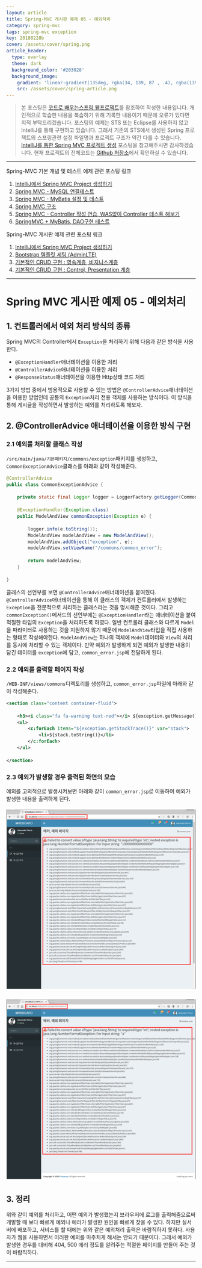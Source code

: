 ```yaml
---
layout: article
title: Spring-MVC 게시판 예제 05 - 예외처리
category: spring-mvc
tags: spring-mvc exception
key: 20180228b
cover: /assets/cover/spring.png
article_header:
  type: overlay
  theme: dark
  background_color: '#203028'
  background_image:
    gradient: 'linear-gradient(135deg, rgba(34, 139, 87 , .4), rgba(139, 34, 139, .4))'
    src: /assets/cover/spring-article.png
---
```


<!--more-->

> 본 포스팅은 [코드로 배우는스프링 웹프로젝트](http://www.yes24.com/24/goods/19720776?scode=032&OzSrank=1)를 참조하여 작성한 내용입니다. 개인적으로 학습한 내용을 복습하기 위해 기록한 내용이기 때문에 오류가 있다면 지적 부탁드리겠습니다.
> 포스팅의 예제는 STS 또는 Eclipse를 사용하지 않고 IntelliJ를 통해 구현하고 있습니다. 그래서 기존의 STS에서 생성된 Spring 프로젝트의 스프링관련 설정 파일명과 프로젝트 구조가 약간 다를 수 있습니다. [IntelliJ를 통한 Spring MVC 프로젝트 생성](https://walbatrossw.github.io/spring/mvc/2017/11/22/intellij-springmvc-create.html) 포스팅을 참고해주시면 감사하겠습니다.
> 현재 프로젝트의 전체코드는 [Github 저장소](https://github.com/walbatrossw/spring-mvc-ex)에서 확인하실 수 있습니다.

---

Spring-MVC 기본 개념 및 테스트 예제 관련 포스팅 링크

1. [IntelliJ에서 Spring MVC Project 생성하기](https://walbatrossw.github.io/spring/mvc/2017/11/22/intellij-springmvc-create.html)
2. [Spring MVC - MySQL 연결테스트](https://walbatrossw.github.io/spring/mvc/2017/11/22/mysql-junit-test.html)
3. [Spring MVC - MyBatis 설정 및 테스트](https://walbatrossw.github.io/spring/mvc/2017/11/22/mybatis-connection-test.html)
4. [Spring MVC 구조](https://walbatrossw.github.io/spring/mvc/2017/11/25/spring-mvc-structure.html)
5. [Spring MVC - Controller 작성 연습, WAS없이 Controller 테스트 해보기](https://walbatrossw.github.io/spring/mvc/2017/11/25/spring-controller-test-without-was.html)
6. [SpringMVC + MyBatis, DAO구현 테스트](https://walbatrossw.github.io/spring/mvc/2017/11/22/spring-mvc-mybatis-dao-test.html)

Spring-MVC 게시판 예제 관련 포스팅 링크

1. [IntelliJ에서 Spring MVC Project 생성하기](https://walbatrossw.github.io/spring/mvc/2017/11/22/intellij-springmvc-create.html)
2. [Bootstrap 템플릿 세팅 (AdminLTE)](https://walbatrossw.github.io/spring/mvc/2017/11/28/02-spring-mvc-board-template.html)
3. [기본적인 CRUD 구현 : 영속계층, 비지니스계층](https://walbatrossw.github.io/spring/mvc/2018/02/26/03-spring-mvc-board-crud-persistence-business.html)
4. [기본적인 CRUD 구현 : Control, Presentation 계층](https://walbatrossw.github.io/spring/mvc/2018/02/28/04-spring-mvc-board-crud-controller-view.html)

---

# Spring MVC 게시판 예제 05 - 예외처리

## 1. 컨트롤러에서 예외 처리 방식의 종류

Spring MVC의 Controller에서 `Exception`을 처리하기 위해 다음과 같은 방식을 사용한다.

- `@ExceptionHandler`애너테이션을 이용한 처리
- `@ControllerAdvice`애너테이션을 이용한 처리
- `@ResponseStatus`애너테이션을 이용한 Http상태 코드 처리

3가지 방법 중에서 범용적으로 사용할 수 있는 방법은 `@ControllerAdvice`애너테이션을 이용한 방법인데 공통의 `Exception`처리 전용 객체를 사용하는 방식이다. 이 방식을 통해 게시글을 작성하면서 발생하는 예외를 처리하도록 해보자.

## 2. @ControllerAdvice 애너테이션을 이용한 방식 구현

### 2.1 예외를 처리할 클래스 작성

`/src/main/java/기본패키지/commons/exception`패키지를 생성하고, `CommonExceptionAdvice`클래스를 아래와 같이 작성해준다.

```java
@ControllerAdvice
public class CommonExceptionAdvice {

    private static final Logger logger = LoggerFactory.getLogger(CommonExceptionAdvice.class);

    @ExceptionHandler(Exception.class)
    public ModelAndView commonException(Exception e) {

        logger.info(e.toString());
        ModelAndView modelAndView = new ModelAndView();
        modelAndView.addObject("exception", e);
        modelAndView.setViewName("/commons/common_error");

        return modelAndView;
    }

}
```

클래스의 선언부를 보면 `@ControllerAdvice`애너테이션을 붙여줬다. `@ControllerAdvice`애너테이션을 통해 이 클래스의 객체가 컨트롤러에서 발생하는 `Exception`을 전문적으로 처리하는 클래스라는 것을 명시해준 것이다. 그리고 `commonException()`메서드의 선언부에는 `@ExceptionHandler`라는 애너테이션을 붙여 적절한 타입의 `Exception`을 처리하도록 하였다.
일반 컨트롤러 클래스와 다르게 `Model`을 파라미터로 사용하는 것을 지원하지 않기 때문에 `ModelAndView`타입을 직접 사용하는 형태로 작성해야한다. `ModelAndView`는 하나의 객체에 `Model`데이터와 `View`의 처리를 동시에 처리할 수 있는 객체이다. 만약 예외가 발생하게 되면 예외가 발생한 내용이 담긴 데이터를 `exception`에 담고, `common_error.jsp`에 전달하게 된다.

### 2.2 예외를 출력할 페이지 작성

`/WEB-INF/views/commons`디렉토리를 생성하고, `common_error.jsp`파일에 아래와 같이 작성해준다.

```xml
<section class="content container-fluid">

    <h3><i class="fa fa-warning text-red"></i> ${exception.getMessage()}</h3>
    <ul>
        <c:forEach items="${exception.getStackTrace()}" var="stack">
            <li>${stack.toString()}</li>
        </c:forEach>
    </ul>

</section>
```

### 2.3 예외가 발생할 경우 출력된 화면의 모습
예외를 고의적으로 발생시켜보면 아래와 같이 `common_error.jsp`로 이동하여 예외가 발생한 내용을 출력하게 된다.

![common_error1](https://github.com/walbatrossw/TIL/blob/master/04_spring-framework_orm/spring-mvc-board/img/05_spring_mvc_board_exception/common_error1.png?raw=true)

![common_error2](https://github.com/walbatrossw/TIL/blob/master/04_spring-framework_orm/spring-mvc-board/img/05_spring_mvc_board_exception/common_error2.png?raw=true)

## 3. 정리
위와 같이 예외를 처리하고, 어떤 예외가 발생했는지 브라우저에 로그를 출력해줌으로써 개발할 때 보다 빠르게 예외나 에러가 발생한 원인을 빠르게 찾을 수 있다. 하지만 실서버에 배포하고, 서비스를 할 때에는 위와 같은 예외처리 출력은 바람직하지 못하다. 사용자가 웹을 사용하면서 이러한 예외를 마주치게 해서는 안되기 때문이다. 그래서 예외가 발생한 경우를 대비해 404, 500 에러 정도를 알려주는 적절한 페이지를 만들어 주는 것이 바람직하다.

---
